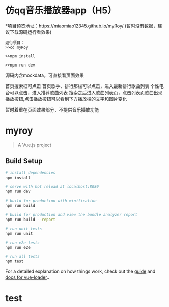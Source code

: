 仿qq音乐播放器app（H5）
===

*项目预览地址：https://miaomiao12345.github.io/myRoy/
(暂时没有数据，建议下载源码运行看效果)

    运行项目：
    >>cd myRoy

    >>npm install

    >>npm run dev

源码内含mockdata，可直接看页面效果

首页搜索框可点击
首页歌手、排行那栏可以点击，进入最新排行歌曲列表
个性电台可以点击，进入推荐歌曲列表
搜索之后进入歌曲列表页，点击列表页歌曲出现播放按钮,点击播放按钮可以看到下方播放栏的文字和图片变化

暂时着重在页面效果部分，不提供音乐播放功能

# myroy

> A Vue.js project

## Build Setup

``` bash
# install dependencies
npm install

# serve with hot reload at localhost:8080
npm run dev

# build for production with minification
npm run build

# build for production and view the bundle analyzer report
npm run build --report

# run unit tests
npm run unit

# run e2e tests
npm run e2e

# run all tests
npm test
```

For a detailed explanation on how things work, check out the [guide](http://vuejs-templates.github.io/webpack/) and [docs for vue-loader](http://vuejs.github.io/vue-loader).、
# test
